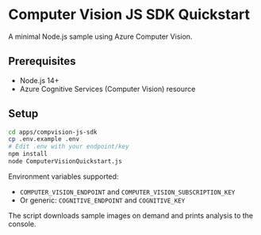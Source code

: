 # Computer Vision JS SDK Quickstart

A minimal Node.js sample using Azure Computer Vision.

## Prerequisites
- Node.js 14+
- Azure Cognitive Services (Computer Vision) resource

## Setup
```bash
cd apps/compvision-js-sdk
cp .env.example .env
# Edit .env with your endpoint/key
npm install
node ComputerVisionQuickstart.js
```

Environment variables supported:
- `COMPUTER_VISION_ENDPOINT` and `COMPUTER_VISION_SUBSCRIPTION_KEY`
- Or generic: `COGNITIVE_ENDPOINT` and `COGNITIVE_KEY`

The script downloads sample images on demand and prints analysis to the console.
